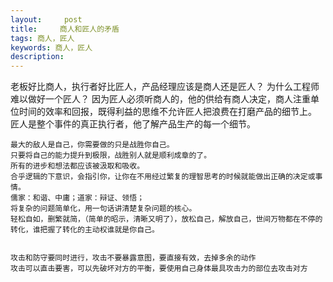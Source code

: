 ```yaml
---
layout:     post
title:     商人和匠人的矛盾
tags: 商人，匠人
keywords: 商人，匠人
description: 
---
```


老板好比商人，执行者好比匠人，产品经理应该是商人还是匠人？
为什么工程师难以做好一个匠人？
因为匠人必须听商人的，他的供给有商人决定，商人注重单位时间的效率和回报，既得利益的思维不允许匠人把浪费在打磨产品的细节上。
匠人是整个事件的真正执行者，他了解产品生产的每一个细节。

    最大的敌人是自己，你需要做的只是战胜你自己。
    只要将自己的能力提升到极限，战胜别人就是顺利成章的了。
    所有的进步和想法都应该被汲取和吸收。
    合乎逻辑的下意识，会指引你，让你在不用经过繁复的理智思考的时候就能做出正确的决定或事情。
    儒家：和谐、中庸；道家：辩证、领悟；
    将复杂的问题简单化，用一句话讲清楚复杂问题的核心。
    轻松自如，删繁就简，（简单的昭示，清晰又明了），放松自己，解放自己，世间万物都在不停的转化，谁把握了转化的主动权谁就是你自己。


    攻击和防守要同时进行，攻击不要暴露意图，要直接有效，去掉多余的动作
    攻击可以直击要害，可以先破坏对方的平衡，要使用自己身体最具攻击力的部位去攻击对方


